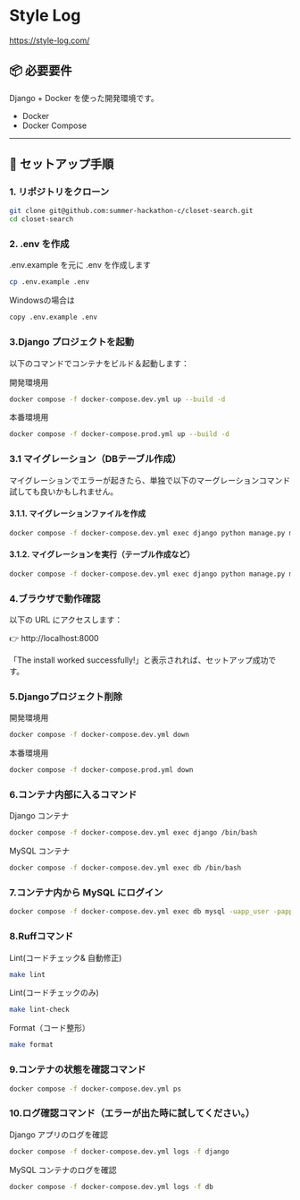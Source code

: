 # Style Log

https://style-log.com/

## 📦 必要要件
Django + Docker を使った開発環境です。

- Docker
- Docker Compose

---

## 🚀 セットアップ手順

### 1. リポジトリをクローン

```bash
git clone git@github.com:summer-hackathon-c/closet-search.git
cd closet-search
```

### 2. .env を作成

.env.example を元に .env を作成します

```bash
cp .env.example .env
```

Windowsの場合は
```bash
copy .env.example .env
```

### 3.Django プロジェクトを起動

以下のコマンドでコンテナをビルド＆起動します：

開発環境用
```bash
docker compose -f docker-compose.dev.yml up --build -d
```

本番環境用
```bash
docker compose -f docker-compose.prod.yml up --build -d
```

### 3.1 マイグレーション（DBテーブル作成）
マイグレーションでエラーが起きたら、単独で以下のマーグレーションコマンド試しても良いかもしれません。

#### 3.1.1. マイグレーションファイルを作成
```bash
docker compose -f docker-compose.dev.yml exec django python manage.py makemigrations
```

#### 3.1.2. マイグレーションを実行（テーブル作成など）
```bash
docker compose -f docker-compose.dev.yml exec django python manage.py migrate
```


### 4.ブラウザで動作確認
以下の URL にアクセスします：

👉 http://localhost:8000

「The install worked successfully!」と表示されれば、セットアップ成功です。

### 5.Djangoプロジェクト削除

開発環境用
```bash
docker compose -f docker-compose.dev.yml down
```

本番環境用
```bash
docker compose -f docker-compose.prod.yml down
```

### 6.コンテナ内部に入るコマンド

Django コンテナ
```bash
docker compose -f docker-compose.dev.yml exec django /bin/bash
```

MySQL コンテナ
```bash
docker compose -f docker-compose.dev.yml exec db /bin/bash
```

### 7.コンテナ内から MySQL にログイン
```bash
docker compose -f docker-compose.dev.yml exec db mysql -uapp_user -papp_pass app_db
```

### 8.Ruffコマンド

Lint(コードチェック& 自動修正)

```bash
make lint
```

Lint(コードチェックのみ)

```bash
make lint-check
```

Format（コード整形）

```bash
make format
```

### 9.コンテナの状態を確認コマンド

```bash
docker compose -f docker-compose.dev.yml ps
```

### 10.ログ確認コマンド（エラーが出た時に試してください。）

Django アプリのログを確認

```bash
docker compose -f docker-compose.dev.yml logs -f django
```

MySQL コンテナのログを確認
```bash
docker compose -f docker-compose.dev.yml logs -f db
```
